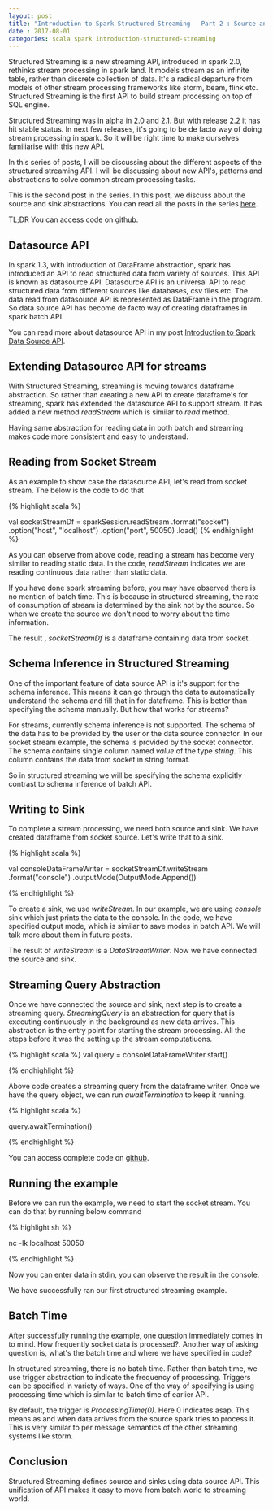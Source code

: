 ```yaml
---
layout: post
title: "Introduction to Spark Structured Streaming - Part 2 : Source and Sinks"
date : 2017-08-01
categories: scala spark introduction-structured-streaming
---
```

Structured Streaming is a new streaming API, introduced in spark 2.0, rethinks stream processing in spark land. It models stream
as an infinite table, rather than discrete collection of data. It's a radical departure from models of other stream processing frameworks like
storm, beam, flink etc. Structured Streaming is the first API to build stream processing on top of SQL engine.

Structured Streaming was in alpha in 2.0 and 2.1. But with release 2.2 it has hit stable status. In next few releases,
it's going to be de facto way of doing stream processing in spark. So it will be right time to make ourselves familiarise
with this new API.

In this series of posts, I will be discussing about the different aspects of the structured streaming API. I will be discussing about
new API's, patterns and abstractions to solve common stream processing tasks. 

This is the second post in the series. In this post, we discuss about the source and sink abstractions. You 
can read all the posts in the series [here](/categories/introduction-structured-streaming).

TL;DR You can access code on [github](https://github.com/phatak-dev/spark2.0-examples/tree/master/src/main/scala/com/madhukaraphatak/examples/sparktwo/streaming).

## Datasource API
In spark 1.3, with introduction of DataFrame abstraction, spark has introduced an API to read structured data from variety of sources.
This API is known as datasource API. Datasource API is an universal API to read structured data from different sources like databases, 
csv files etc. The data read from datasource API is represented as DataFrame in the program. So data source API has become de facto way
of creating dataframes in spark batch API.

You can read more about datasource API in my post [Introduction to Spark Data Source API](/introduction-to-spark-data-source-api-part-1).

## Extending Datasource API for streams

With Structured Streaming, streaming is moving towards dataframe abstraction. So rather than creating
a new API to create dataframe's for streaming, spark has extended the datasource API to support stream. It has added a new method *readStream*
which is similar to *read* method.

Having same abstraction for reading data in both batch and streaming makes code more consistent and easy to understand.

## Reading from Socket Stream 

As an example to show case the datasource API, let's read from socket stream. The below is the code to do that

{% highlight scala %}

  val socketStreamDf = sparkSession.readStream
   .format("socket")
   .option("host", "localhost")
   .option("port", 50050)
   .load()
{% endhighlight %}

As you can observe from above code, reading a stream has become very similar to reading static data. In the code, *readStream* indicates
we are reading continuous data rather than static data. 

If you have done spark streaming before, you may have observed there is no mention of batch time. This is because in structured streaming,
the rate of consumption of stream is determined by the sink not by the source. So when we create the source we don't need to worry about the
time information.

The result , *socketStreamDf* is a dataframe containing data from socket.

## Schema Inference in Structured Streaming

One of the important feature of data source API is it's support for the schema inference. This means it can go through the data 
to automatically understand the schema and fill that in for dataframe. This is better than specifying the schema manually. But
how that works for streams?

For streams, currently schema inference is not supported. The schema of the data has to be provided by the user or the
data source connector. In our socket stream example, the schema is provided by the socket connector. The schema contains
single column named *value* of the type *string*. This column contains the data from socket in string format.

So in structured streaming we will be specifying the schema explicitly contrast to schema inference of batch API.

## Writing to Sink

To complete a stream processing, we need both source and sink. We have created dataframe from socket source. Let's write
that to a sink.

{% highlight scala %}

val consoleDataFrameWriter = socketStreamDf.writeStream
      .format("console")
      .outputMode(OutputMode.Append())

{% endhighlight %}

To create a sink, we use *writeStream*. In our example, we are using *console* sink which just prints the data to the console. In the code,
we have specified output mode, which is similar to save modes in batch API. We will talk more about them in future posts.

The result of *writeStream* is a *DataStreamWriter*. Now we have connected the source and sink.

## Streaming Query Abstraction

Once we have connected the source and sink, next step is to create a streaming query. *StreamingQuery* is an abstraction for query that is executing continuously in the background as new data arrives. This abstraction is the entry point for starting the stream processing. All the steps before it was the setting up the stream computatiuons.

{% highlight scala %}
val query = consoleDataFrameWriter.start()

{% endhighlight %}

Above code creates a streaming query from the dataframe writer. Once we have the query object, we can run *awaitTermination* to keep it running.

{% highlight scala %}

query.awaitTermination()

{% endhighlight %}

You can access complete code on [github](https://github.com/phatak-dev/spark2.0-examples/blob/master/src/main/scala/com/madhukaraphatak/examples/sparktwo/streaming/SocketReadExample.scala).

## Running the example

Before we can run the example, we need to start the socket stream. You can do that by running below command

{% highlight sh %}

nc -lk localhost 50050

{% endhighlight %}

Now you can enter data in stdin, you can observe the result in the console. 

We have successfully ran our first structured streaming example.

## Batch Time

After successfully running the example, one question immediately comes in to mind. How frequently socket data is processed?. Another way of asking question is,
what's the batch time and where we have specified in code?

In structured streaming, there is no batch time. Rather than batch time, we use trigger abstraction to indicate the frequency of processing. Triggers can be
specified in variety of ways. One of the way of specifying is using processing time which is similar to batch time of earlier API.

By default, the trigger is *ProcessingTime(0)*. Here 0 indicates asap. This means as and when data arrives from the source spark tries to process it. This is very
similar to per message semantics of the other streaming systems like storm.

## Conclusion

Structured Streaming defines source and sinks using data source API. This unification of API makes it easy to move from batch world to
streaming world.
